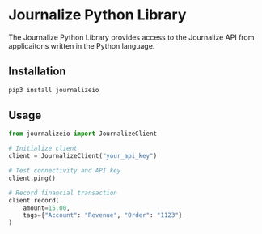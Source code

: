 # Journalize Python Library

The Journalize Python Library provides access to the Journalize API from
applicaitons written in the Python language.

## Installation

```sh
pip3 install journalizeio
```

## Usage

```python
from journalizeio import JournalizeClient

# Initialize client
client = JournalizeClient("your_api_key")

# Test connectivity and API key
client.ping()

# Record financial transaction
client.record(
    amount=15.00,
    tags={"Account": "Revenue", "Order": "1123"}
)
```